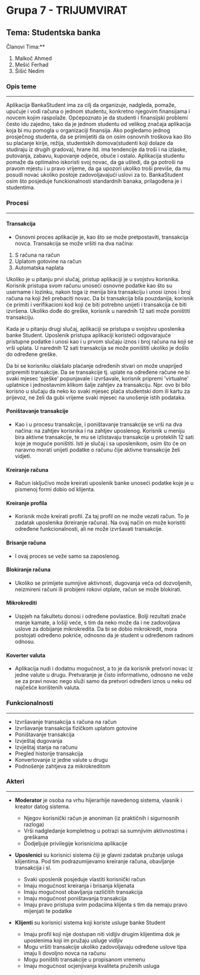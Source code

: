 # Grupa 7 - TRIJUMVIRAT
## Tema: Studentska banka 
Članovi Tima:**

1. Malkoč Ahmed
2. Mešić Ferhad
3. Šišić Nedim

### Opis teme
--- 

Aplikacija BankaStudent ima za cilj da organizuje, nadgleda, pomaže, upućuje i vodi računa o jednom studentu, konkretno njegovim finansijama i novcem kojim raspolaže. Općepoznato je da studenti i finansijski problemi često idu zajedno, tako da je jednom studentu od velikog značaja aplikacija koja bi mu pomogla u organizaciji finansija. Ako pogledamo jednog prosječnog studenta, da se primijetiti da on osim osnovnih troškova kao što su plaćanje kirije, režija, studentskih domova(studenti koji dolaze da studiraju iz drugih gradova), hrane itd. ima tendencije da troši i na izlaske, putovanja, zabavu, kupovanje odjeće, obuće i ostalo. Aplikacija studentu pomaže da optimalno iskoristi svoj novac, da ga uštedi, da ga potroši na pravom mjestu i u pravo vrijeme, da ga upozori ukoliko troši previše, da mu posudi novac ukoliko postoje zadovoljavajući uslovi za to. BankaStudent osim što posjeduje funckionalnosti standardnih banaka, prilagođena je i studentima.



### Procesi
---
#### Transakcija

 * Osnovni proces aplikacije je, kao što se može pretpostaviti, transakcija novca. Transakcija se može vršiti na dva načina:
 1. S računa na račun
 2. Uplatom gotovine na račun
 3. Automatska naplata
 
 Ukoliko je u pitanju prvi slučaj, pristup aplikaciji je u svojstvu korisnika. Korisnik pristupa svom računu unoseći osnovne podatke kao što su username i lozinku, nakon toga iz menija bira transakciju i unosi iznos i broj računa na koji želi prebaciti novac. Da bi transakcija bila pouzdanija, korisnik će primiti i verifikacioni kod koji će biti potrebno unijeti i transakcija će biti izvršena. Ukoliko dođe do greške, korisnik u narednih 12 sati može poništiti transakciju.
 
 Kada je u pitanju drugi slučaj, aplikaciji se pristupa u svojstvu uposlenika banke Student. Uposlenik pristupa aplikaciji koristeći odgovarajuće pristupne podatke i unosi kao i u prvom slučaju iznos i broj računa na koji se vrši uplata. U narednih 12 sati transakcija se može poništiti ukoliko je došlo do određene greške.
 
 Da bi se korisniku olakšalo plaćanje određenih stvari on može unaprijed pripremiti transakcije. Da se transakcije tj. uplate na određene račune ne bi svaki mjesec 'pješke' popunjavale i izvršavale, korisnik pripremi 'virtualne' uplatnice i jednostavnim klikom šalje zahtjev za transakciju. Npr. ovo bi bilo korisno u slučaju da neko ko svaki mjesec plaća studentski dom ili kartu za prijevoz, ne želi da gubi vrijeme svaki mjesec na unošenje istih podataka.


#### Poništavanje transakcije 

 * Kao i u procesu transakcije, i poništavanje transakcije se vrši na dva načina: na zahtjev korisnika i na zahtjev uposlenog. Korisnik u meniju bira aktivne transakcije, te mu se izlistavaju transakcije u proteklih 12 sati koje je moguće poništiti. Isti je slučaj i sa uposlenikom, osim što će on naravno morati unijeti podatke o računu čije aktivne transakcije želi vidjeti. 

#### Kreiranje računa 

 * Račun isključivo može kreirati uposlenik banke unoseći podatke koje je u pismenoj formi dobio od klijenta.
 
#### Kreiranje profila

 * Korisnik može kreirati profil. Za taj profil on ne može vezati račun. To je zadatak uposlenika (kreiranje računa). Na ovaj način on može koristiti određene funkcionalnosti, ali ne može izvršavati transakcije.

#### Brisanje računa
 * I ovaj proces se veže samo sa zaposlenog.

#### Blokiranje računa
 * Ukoliko se primijete sumnjive aktivnosti, dugovanja veća od dozvoljenih, neizmireni računi ili probijeni rokovi otplate, račun se može blokirati.
 
#### Mikrokrediti

 * Uspjeh na fakultetu donosi i određene povlastice. Bolji rezultati znače manje kamate, a lošiji veće, s tim da neko može da i ne zadovoljava uslove za dobijanje mikrokredita. Da bi se dobio mikrokredit, mora postojati određeno pokriće, odnosno da je student u određenom radnom odnosu. 

#### Koverter valuta
 * Aplikacija nudi i dodatnu mogućnost, a to je da korisnik pretvori novac iz jedne valute u drugu. Pretvaranje je čisto informativno, odnosno ne veže se za pravi novac nego služi samo da pretvori određeni iznos u neku od najčešće korištenih valuta.



### Funkcionalnosti
---
 
 * Izvršavanje transakcija s računa na račun
 * Izvršavanje transakcija fizičkom uplatom gotovine            
 * Poništavanje transakcija
 * Izvještaj dugovanja
 * Izvještaj stanja na računu
 * Pregled historije transakcija
 * Konvertovanje iz jedne valute u drugu
 * Podnošenje zahtjeva za mikrokreditom

### Akteri
---

* **Moderator** je osoba na vrhu hijerarhije navedenog sistema, vlasnik i kreator datog sistema. 
	* Njegov korisnički račun je anoniman (iz praktičnih i sigurnosnih razloga)
	* Vrši nadgledanje kompletnog u potrazi sa sumnjivim aktivnostima i greškama
  * Dodjeljuje privilegije korisnicima aplikacije

* **Uposlenici** su korisnici sistema čiji je glavni zadatak pružanje usluga klijentima. Pod tim podrazumijevamo kreiranje računa, obavljanje transakcija i sl.
	* Svaki uposlenik posjeduje vlastiti korisnički račun
	* Imaju mogućnost kreiranja i brisanja klijenata
	* Imaju mogućnost obavljanja različitih transakcija
  * Imaju mogućnost poništavanja transakcija
  * Imaju pravo pristupa svim podacima klijenta s tim da nemaju pravo mijenjati te podatke
  
* **Klijenti** su korisnici sistema koji koriste usluge banke Student
	* Imaju profil koji nije dostupan niti vidljiv drugim klijentima dok je uposlenima koji im pružaju usluge vidljiv
	* Mogu vršiti transakcije ukoliko zadovoljavaju određene uslove tipa imaju li dovoljno novca na računu
	* Mogu poništiti transakcije u propisanom vremenu
	* Imaju mogućnost ocjenjivanja kvaliteta pruženih usluga

